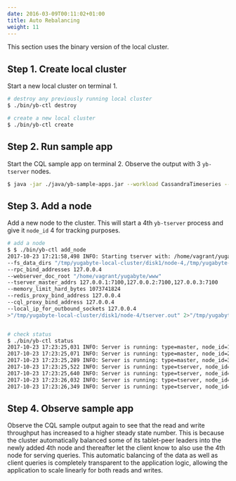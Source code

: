```yaml
---
date: 2016-03-09T00:11:02+01:00
title: Auto Rebalancing
weight: 11
---
```


This section uses the binary version of the local cluster.

## Step 1. Create local cluster 

Start a new local cluster on terminal 1.

```sh
# destroy any previously running local cluster
$ ./bin/yb-ctl destroy

# create a new local cluster
$ ./bin/yb-ctl create
```

## Step 2. Run sample app 

Start the CQL sample app on terminal 2. Observe the output with 3 `yb-tserver` nodes.

```sh
$ java -jar ./java/yb-sample-apps.jar --workload CassandraTimeseries --nodes 127.0.0.1:9042,127.0.0.2:9042,127.0.0.3:9042 --num_threads_write 1
```

## Step 3. Add a node

Add a new node to the cluster. This will start a 4th `yb-tserver` process and give it  `node_id` 4 for tracking purposes.

```sh
# add a node
$ $ ./bin/yb-ctl add_node
2017-10-23 17:21:58,498 INFO: Starting tserver with: /home/vagrant/yugabyte/bin/yb-tserver 
--fs_data_dirs "/tmp/yugabyte-local-cluster/disk1/node-4,/tmp/yugabyte-local-cluster/disk2/node-4" --webserver_interface 127.0.0.4 
--rpc_bind_addresses 127.0.0.4 
--webserver_doc_root "/home/vagrant/yugabyte/www" 
--tserver_master_addrs 127.0.0.1:7100,127.0.0.2:7100,127.0.0.3:7100 
--memory_limit_hard_bytes 1073741824 
--redis_proxy_bind_address 127.0.0.4 
--cql_proxy_bind_address 127.0.0.4 
--local_ip_for_outbound_sockets 127.0.0.4 
>"/tmp/yugabyte-local-cluster/disk1/node-4/tserver.out" 2>"/tmp/yugabyte-local-cluster/disk1/node-4/tserver.err" &


# check status
$ ./bin/yb-ctl status
2017-10-23 17:23:25,031 INFO: Server is running: type=master, node_id=1, PID=9070, admin service=127.0.0.1:7000
2017-10-23 17:23:25,071 INFO: Server is running: type=master, node_id=2, PID=9073, admin service=127.0.0.2:7000
2017-10-23 17:23:25,289 INFO: Server is running: type=master, node_id=3, PID=9076, admin service=127.0.0.3:7000
2017-10-23 17:23:25,522 INFO: Server is running: type=tserver, node_id=1, PID=9079, admin service=127.0.0.1:9000, cql service=127.0.0.1:9042, redis service=127.0.0.1:6379
2017-10-23 17:23:25,640 INFO: Server is running: type=tserver, node_id=2, PID=9082, admin service=127.0.0.2:9000, cql service=127.0.0.2:9042, redis service=127.0.0.2:6379
2017-10-23 17:23:26,032 INFO: Server is running: type=tserver, node_id=3, PID=9085, admin service=127.0.0.3:9000, cql service=127.0.0.3:9042, redis service=127.0.0.3:6379
2017-10-23 17:23:26,349 INFO: Server is running: type=tserver, node_id=4, PID=10122, admin service=127.0.0.4:9000, cql service=127.0.0.4:9042, redis service=127.0.0.4:6379
```

## Step 4. Observe sample app

Observe the CQL sample output again to see that the read and write throughput has increased to a higher steady state number. This is because the cluster automatically balanced some of its tablet-peer leaders into the newly added 4th node and thereafter let the client know to also use the 4th node for serving queries. This automatic balancing of the data as well as client queries is completely transparent to the application logic, allowing the application to scale linearly for both reads and writes. 
